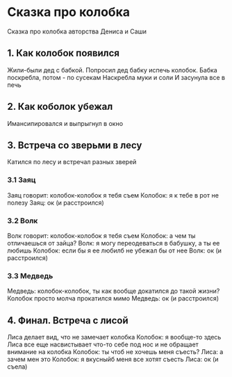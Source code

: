 # Сказка про колобка
 Сказка про колобка авторства Дениса и Саши


## 1. Как колобок появился
Жили-были дед с бабкой. 
Попросил дед бабку испечь колобок.
Бабка поскребла, потом - по сусекам
Наскребла муки и соли
И засунула все в печь

## 2. Как коболок убежал
Имансипировался и выпрыгнул в окно
## 3. Встреча со зверьми в лесу
Катился по лесу и встречал разных зверей
### 3.1 Заяц
Заяц говорит: колобок-колобок я тебя съем
Колобок: я к тебе в рот не полезу
Заяц: ок (и расстроился)
### 3.2 Волк
Волк говорит: колобок-колобок я тебя съем
Колобок: а чем ты отличаешься от зайца?
Волк: я могу переодеваться в бабушку, а ты ее любишь
Колобок: если бы я ее любилб не убежал бы от нее
Волк: ок (и расстроился)

### 3.3 Медведь
 Медведь: колобок-колобок, ты как вообще докатился до такой жизни?
 Колобок просто молча прокатился мимо
 Медведь: ок (и расстроился)
## 4. Финал. Встреча с лисой
Лиса делает вид, что не замечает колобка
Колобок: я вообще-то здесь
Лиса все еще насвистывает что-то себе под нос и не обращает внимание на колобка
Колобок: ты чтоб не хочешь меня съесть?
Лиса: а зачем мен это
Колобок: я вкусныйб меня все хотят съесть
Лиса: ок (и съела)